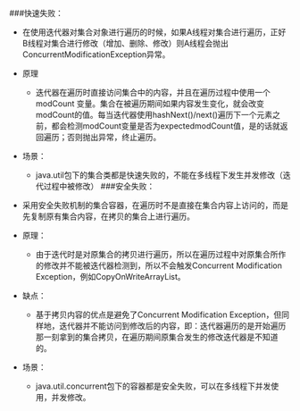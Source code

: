 ###快速失败：
- 在使用迭代器对集合对象进行遍历的时候，如果A线程对集合进行遍历，正好B线程对集合进行修改（增加、删除、修改）则A线程会抛出ConcurrentModificationException异常。

- 原理
    - 迭代器在遍历时直接访问集合中的内容，并且在遍历过程中使用一个 modCount 变量。集合在被遍历期间如果内容发生变化，就会改变modCount的值。每当迭代器使用hashNext()/next()遍历下一个元素之前，都会检测modCount变量是否为expectedmodCount值，是的话就返回遍历；否则抛出异常，终止遍历。

- 场景：
    - java.util包下的集合类都是快速失败的，不能在多线程下发生并发修改（迭代过程中被修改）
###安全失败：
- 采用安全失败机制的集合容器，在遍历时不是直接在集合内容上访问的，而是先复制原有集合内容，在拷贝的集合上进行遍历。
- 原理：
    - 由于迭代时是对原集合的拷贝进行遍历，所以在遍历过程中对原集合所作的修改并不能被迭代器检测到，所以不会触发Concurrent Modification Exception，例如CopyOnWriteArrayList。 
- 缺点：
    - 基于拷贝内容的优点是避免了Concurrent Modification Exception，但同样地，迭代器并不能访问到修改后的内容，即：迭代器遍历的是开始遍历那一刻拿到的集合拷贝，在遍历期间原集合发生的修改迭代器是不知道的。
- 场景：
    - java.util.concurrent包下的容器都是安全失败，可以在多线程下并发使用，并发修改。